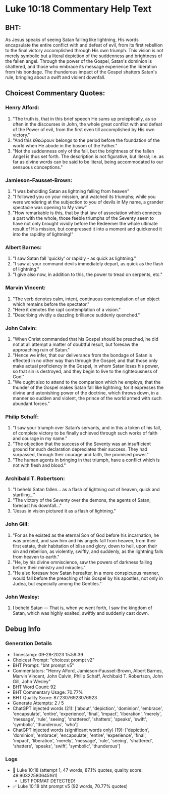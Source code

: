 # Luke 10:18 Commentary Help Text

## BHT:
As Jesus speaks of seeing Satan falling like lightning, His words encapsulate the entire conflict with and defeat of evil, from its first rebellion to the final victory accomplished through His own triumph. This vision is not merely symbolic but a literal depiction of the suddenness and brightness of the fallen angel. Through the power of the Gospel, Satan's dominion is shattered, and those who embrace its message experience the liberation from his bondage. The thunderous impact of the Gospel shatters Satan's rule, bringing about a swift and violent downfall.

## Choicest Commentary Quotes:
### Henry Alford:
1. "The truth is, that in this brief speech He sums up proleptically, as so often in the discourses in John, the whole great conflict with and defeat of the Power of evil, from the first even till accomplished by His own victory."
2. "And this ἐθεώρουν belongs to the period before the foundation of the world when He abode in the bosom of the Father."
3. "Not the suddenness only of the fall, but the brightness of the fallen Angel is thus set forth. The description is not figurative, but literal; i.e. as far as divine words can be said to be literal, being accommodated to our sensuous conceptions."

### Jamieson-Fausset-Brown:
1. "I was beholding Satan as lightning falling from heaven"
2. "I followed you on your mission, and watched its triumphs; while you were wondering at the subjection to you of devils in My name, a grander spectacle was opening to My view"
3. "How remarkable is this, that by that law of association which connects a part with the whole, those feeble triumphs of the Seventy seem to have not only brought vividly before the Redeemer the whole ultimate result of His mission, but compressed it into a moment and quickened it into the rapidity of lightning!"

### Albert Barnes:
1. "I saw Satan fall 'quickly' or rapidly - as quick as lightning."
2. "I saw at your command devils immediately depart, as quick as the flash of lightning."
3. "I give also now, in addition to this, the power to tread on serpents, etc."

### Marvin Vincent:
1. "The verb denotes calm, intent, continuous contemplation of an object which remains before the spectator."
2. "Here it denotes the rapt contemplation of a vision."
3. "Describing vividly a dazzling brilliance suddenly quenched."

### John Calvin:
1. "When Christ commanded that his Gospel should be preached, he did not at all attempt a matter of doubtful result, but foresaw the approaching ruin of Satan."
2. "Hence we infer, that our deliverance from the bondage of Satan is effected in no other way than through the Gospel; and that those only make actual proficiency in the Gospel, in whom Satan loses his power, so that sin is destroyed, and they begin to live to the righteousness of God."
3. "We ought also to attend to the comparison which he employs, that the thunder of the Gospel makes Satan fall like lightning; for it expresses the divine and astonishing power of the doctrine, which throws down, in a manner so sudden and violent, the prince of the world armed with such abundant forces."

### Philip Schaff:
1. "I saw your triumph over Satan’s servants, and in this a token of his fall, of complete victory to be finally achieved through such works of faith and courage in my name."
2. "The objection that the success of the Seventy was an insufficient ground for such declaration depreciates their success. They had surpassed, through their courage and faith, the promised power."
3. "The human agents in bringing in that triumph, have a conflict which is not with flesh and blood."

### Archibald T. Robertson:
1. "I beheld Satan fallen... as a flash of lightning out of heaven, quick and startling..." 
2. "The victory of the Seventy over the demons, the agents of Satan, forecast his downfall..."
3. "Jesus in vision pictured it as a flash of lightning."

### John Gill:
1. "For as he existed as the eternal Son of God before his incarnation, he was present, and saw him and his angels fall from heaven, from their first estate, their habitation of bliss and glory, down to hell, upon their sin and rebellion, as violently, swiftly, and suddenly, as the lightning falls from heaven to earth."
2. "He, by his divine omniscience, saw the powers of darkness falling before their ministry and miracles."
3. "He also foresaw how Satan hereafter, in a more conspicuous manner, would fall before the preaching of his Gospel by his apostles, not only in Judea, but especially among the Gentiles."


### John Wesley:
1. I beheld Satan — That is, when ye went forth, I saw the kingdom of Satan, which was highly exalted, swiftly and suddenly cast down.


## Debug Info
### Generation Details
- Timestamp: 09-28-2023 15:59:39
- Choicest Prompt: "choicest prompt v2"
- BHT Prompt: "bht prompt v5"
- Commentators: "Henry Alford, Jamieson-Fausset-Brown, Albert Barnes, Marvin Vincent, John Calvin, Philip Schaff, Archibald T. Robertson, John Gill, John Wesley"
- BHT Word Count: 92
- BHT Commentary Usage: 70.77%
- BHT Quality Score: 87.23076923076923
- Generate Attempts: 2 / 5
- ChatGPT injected words (21):
	['about', 'depiction', 'dominion', 'embrace', 'encapsulate', 'entire', 'experience', 'final', 'impact', 'liberation', 'merely', 'message', 'rule', 'seeing', 'shattered', 'shatters', 'speaks', 'swift', 'symbolic', 'thunderous', 'who']
- ChatGPT injected words (significant words only) (19):
	['depiction', 'dominion', 'embrace', 'encapsulate', 'entire', 'experience', 'final', 'impact', 'liberation', 'merely', 'message', 'rule', 'seeing', 'shattered', 'shatters', 'speaks', 'swift', 'symbolic', 'thunderous']

### Logs
- 🔄 Luke 10:18 (attempt 1, 47 words, 87.1% quotes, quality score: 49.90322580645161) 
	- LIST FORMAT DETECTED!
- ✅ Luke 10:18 bht prompt v5 (92 words, 70.77% quotes)